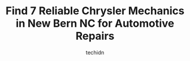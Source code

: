 ---
layout: ampstory
image: https://images.unsplash.com/photo-1485291571150-772bcfc10da5?ixlib=rb-4.0.3&ixid=MnwxMjA3fDB8MHxwaG90by1wYWdlfHx8fGVufDB8fHx8&auto=format&fit=crop&w=640&h=853&q=80
author: techidn
featured: false
description: For top-quality automotive repairs and maintenance, visit the 7 best Chrysler Mechanic in New Bern NC, USA. Their reputation for excellence and their dedication to customer satisfaction make
title: Find 7 Reliable Chrysler Mechanics in New Bern NC for Automotive Repairs
cover:
   title: Find 7 Reliable Chrysler Mechanics in New Bern NC for Automotive Repairs
   subtitle: Rickpate
   background: https://images.unsplash.com/photo-1485291571150-772bcfc10da5?ixlib=rb-4.0.3&ixid=MnwxMjA3fDB8MHxwaG90by1wYWdlfHx8fGVufDB8fHx8&auto=format&fit=crop&w=640&h=853&q=80

pages: 
 - layout: thirds
   top: <h1>#1 Riverside Chrysler Dodge Jeep RAM Service Center</h1>
   bottom: "<p>I had a weird problem with my 2018 Ram that took multiple trips to the dealer for it to be fixed. Throughout the whole process the service writer Alyx was awesome, punctu</p>"
   background: https://www.knot35.com/toplist/wp-content/uploads/2023/06/best-chrysler-mechanic-1-in-new-bern-nc-1685834904.jpeg
   backgroundblur: true
 - layout: thirds
   top: <h1>#2 Craven Tire & Automotive Repair</h1>
   bottom: "<p>318 First St, New Bern, NC 28562, United States</p>"
   background: https://www.knot35.com/toplist/wp-content/uploads/2023/06/best-chrysler-mechanic-2-in-new-bern-nc-1685834904.jpeg
   cta:
      link: https://www.knot35.com/toplist/find-7-reliable-chrysler-mechanics-in-new-bern-nc-for-automotive-repairs/
      text: Find 7 Reliable Chrysler Mechanics in New Bern NC for Automotive Repairs
 - layout: thirds
   top: <h1>#3 Toyota of New Bern Service</h1>
   bottom: "<p>5010 US-70 East, New Bern, NC 28560, United States</p>"
   background: https://www.knot35.com/toplist/wp-content/uploads/2023/06/best-chrysler-mechanic-3-in-new-bern-nc-1685834905.jpeg
   cta:
      link: https://www.knot35.com/toplist/find-7-reliable-chrysler-mechanics-in-new-bern-nc-for-automotive-repairs/
      text: Find 7 Reliable Chrysler Mechanics in New Bern NC for Automotive Repairs
 - layout: thirds
   top: <h1>#4 J&J Automotive</h1>
   bottom: "<p>2591 US-70, New Bern, NC 28560, United States</p>"
   background: https://images.unsplash.com/photo-1552083974-186346191183?ixlib=rb-4.0.3&ixid=MnwxMjA3fDB8MHxwaG90by1wYWdlfHx8fGVufDB8fHx8&auto=format&fit=crop&w=640&h=853&q=80
   cta:
      link: https://www.knot35.com/toplist/find-7-reliable-chrysler-mechanics-in-new-bern-nc-for-automotive-repairs/
      text: Find 7 Reliable Chrysler Mechanics in New Bern NC for Automotive Repairs
 - layout: thirds
   top: <h1>#5 Neuse Boulevard Service Center</h1>
   bottom: "<p>2300 Neuse Blvd, New Bern, NC 28560, United States</p>"
   background: https://images.unsplash.com/photo-1462556791646-c201b8241a94?ixlib=rb-4.0.3&ixid=MnwxMjA3fDB8MHxwaG90by1wYWdlfHx8fGVufDB8fHx8&auto=format&fit=crop&w=640&h=853&q=80
   cta:
      link: https://www.knot35.com/toplist/find-7-reliable-chrysler-mechanics-in-new-bern-nc-for-automotive-repairs/
      text: Find 7 Reliable Chrysler Mechanics in New Bern NC for Automotive Repairs
 - layout: thirds
   top: <h1>#6 Kar Whisper Auto</h1>
   bottom: "<p>3413 Oaks Rd, New Bern, NC 28560, United States</p>"
   background: https://images.unsplash.com/photo-1533735380053-eb8d0759b24a?ixlib=rb-4.0.3&ixid=MnwxMjA3fDB8MHxwaG90by1wYWdlfHx8fGVufDB8fHx8&auto=format&fit=crop&w=640&h=853&q=80
   cta:
      link: https://www.knot35.com/toplist/find-7-reliable-chrysler-mechanics-in-new-bern-nc-for-automotive-repairs/
      text: Find 7 Reliable Chrysler Mechanics in New Bern NC for Automotive Repairs
 - layout: thirds
   top: <h1>#7 National Discount Mufflers and Auto Repair</h1>
   bottom: "<p>2730 Neuse Blvd, New Bern, NC 28562, United States</p>"
   background: https://images.unsplash.com/photo-1518640467707-6811f4a6ab73?ixlib=rb-4.0.3&ixid=MnwxMjA3fDB8MHxwaG90by1wYWdlfHx8fGVufDB8fHx8&auto=format&fit=crop&w=640&h=853&q=80
   cta:
      link: https://www.knot35.com/toplist/find-7-reliable-chrysler-mechanics-in-new-bern-nc-for-automotive-repairs/
      text: Find 7 Reliable Chrysler Mechanics in New Bern NC for Automotive Repairs
 - layout: thirds
   middle: Continue reading...
   background: https://images.unsplash.com/photo-1608501821300-4f99e58bba77?ixlib=rb-4.0.3&ixid=MnwxMjA3fDB8MHxwaG90by1wYWdlfHx8fGVufDB8fHx8&auto=format&fit=crop&w=640&h=853&q=80
   cta:
      link: https://www.knot35.com/toplist/find-7-reliable-chrysler-mechanics-in-new-bern-nc-for-automotive-repairs/
      text: Find 7 Reliable Chrysler Mechanics in New Bern NC for Automotive Repairs
      
---